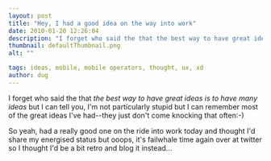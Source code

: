 ```yaml
---
layout: post
title: "Hey, I had a good idea on the way into work"
date: 2010-01-20 12:26:04
description: "I forget who said the that the best way to have great ideas is to have many ideas but I can tell you, I&#8217;m not particularly stupid but I can remember most of the great ideas I&#8217;ve had&#8212;they just don&#8217;t&#8230;"
thumbnail: defaultThumbnail.png
alt: ""

tags: ideas, mobile, mobile operators, thought, ux, xd
author: dug
---
```


<p>I forget who said the that <em>the best way to have great ideas is to have many ideas</em> but I can tell you, I'm not particularly stupid but I can remember most of the great ideas I've had--they just don't come knocking that often:-)</p>

<p>So yeah, had a really good one on the ride into work today and thought I'd share my energised status but ooops, it's failwhale time again over at twitter so I thought I'd be a bit retro and blog it instead...</p>

